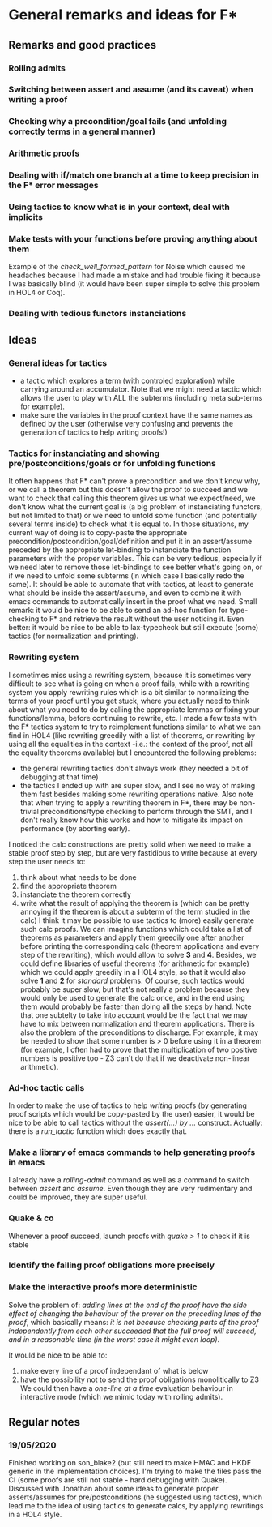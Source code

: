 # General remarks and ideas for F*

## Remarks and good practices
### Rolling admits
### Switching between assert and assume (and its caveat) when writing a proof
### Checking why a precondition/goal fails (and unfolding correctly terms in a general manner)
### Arithmetic proofs
### Dealing with if/match one branch at a time to keep precision in the F* error messages
### Using tactics to know what is in your context, deal with implicits
### Make tests with your functions before proving anything about them
Example of the *check_well_formed_pattern* for Noise which caused me headaches because I had made a mistake and had trouble fixing it because I was basically blind (it would have been super simple to solve this problem in HOL4 or Coq).

### Dealing with tedious functors instanciations

## Ideas
### General ideas for tactics
* a tactic which explores a term (with controled exploration) while carrying around an accumulator. Note that we might need a tactic which allows the user to play with ALL the subterms (including meta sub-terms for example).
* make sure the variables in the proof context have the same names as defined by the user (otherwise very confusing and prevents the generation of tactics to help writing proofs!) 

### Tactics for instanciating and showing pre/postconditions/goals or for unfolding functions
It often happens that F* can't prove a precondition and we don't know why, or we call a theorem but this doesn't allow the proof to succeed and we want to check that calling this theorem gives us what we expect/need, we don't know what the current goal is (a big problem of instanciating functors, but not limited to that) or we need to unfold some function (and potentially several terms inside) to check what it is equal to.
In those situations, my current way of doing is to copy-paste the appropriate precondition/postcondition/goal/definition and put it in an assert/assume preceded by the appropriate let-binding to instanciate the function parameters with the proper variables. This can be very tedious, especially if we need later to remove those let-bindings to see better what's going on, or if we need to unfold some subterms (in which case I basically redo the same).
It should be able to automate that with tactics, at least to generate what should be inside the assert/assume, and even to combine it with emacs commands to automatically insert in the proof what we need.
Small remark: it would be nice to be able to send an ad-hoc function for type-checking to F* and retrieve the result without the user noticing it. Even better: it would be nice to be able to lax-typecheck but still execute (some) tactics (for normalization and printing).

### Rewriting system
I sometimes miss using a rewriting system, because it is sometimes very difficult to see what is going on when a proof fails, while with a rewriting system you apply rewriting rules which is a bit similar to normalizing the terms of your proof until you get stuck, where you actually need to think about what you need to do by calling the appropriate lemmas or fixing your functions/lemma, before continuing to rewrite, etc.
I made a few tests with the F* tactics system to try to reimplement functions similar to what we can find in HOL4 (like rewriting greedily with a list of theorems, or rewriting by using all the equalities in the context -i.e.: the context of the proof, not all the equality theorems available) but I encountered the following problems:
* the general rewriting tactics don't always work (they needed a bit of debugging at that time)
* the tactics I ended up with are super slow, and I see no way of making them fast besides making some rewriting operations native. Also note that when trying to apply a rewriting theorem in F*, there may be non-trivial preconditions/type checking to perform through the SMT, and I don't really know how this works and how to mitigate its impact on performance (by aborting early).

I noticed the calc constructions are pretty solid when we need to make a stable proof step by step, but are very fastidious to write because at every step the user needs to:
1. think about what needs to be done
2. find the appropriate theorem
3. instanciate the theorem correctly
4. write what the result of applying the theorem is (which can be pretty annoying if the theorem is about a subterm of the term studied in the calc)
I think it may be possible to use tactics to (more) easily generate such calc proofs.
We can imagine functions which could take a list of theorems as parameters and apply them greedily one after another before printing the corresponding calc (theorem applications and every step of the rewriting), which would allow to solve **3** and **4**. Besides, we could define libraries of useful theorems (for arithmetic for example) which we could apply greedily in a HOL4 style, so that it would also solve **1** and **2** for *standard* problems.
Of course, such tactics would probably be super slow, but that's not really a problem because they would only be used to generate the calc once, and in the end using them would probably be faster than doing all the steps by hand.
Note that one subtelty to take into account would be the fact that we may have to mix between normalization and theorem applications. There is also the problem of the preconditions to discharge. For example, it may be needed to show that some number is > 0 before using it in a theorem  (for example, I often had to prove that the multiplication of two positive numbers is positive too - Z3 can't do that if we deactivate non-linear arithmetic).

### Ad-hoc tactic calls
In order to make the use of tactics to help *writing* proofs (by generating proof scripts which would be copy-pasted by the user) easier, it would be nice to be able to call tactics without the *assert(...) by ...* construct.
Actually: there is a *run_tactic* function which does exactly that.

### Make a library of emacs commands to help generating proofs in emacs
I already have a *rolling-admit* command as well as a command to switch between *assert* and *assume*. Even though they are very rudimentary and could be improved, they are super useful.

### Quake & co
Whenever a proof succeed, launch proofs with *quake > 1* to check if it is stable

### Identify the failing proof obligations more precisely
### Make the interactive proofs more deterministic
Solve the problem of: *adding lines at the end of the proof have the side effect of changing the behaviour of the prover on the preceding lines of the proof*, which basically means: *it is not because checking parts of the proof independently from each other succeeded that the full proof will succeed, and in a reasonable time (in the worst case it might even loop)*.

It would be nice to be able to:
1. make every line of a proof independant of what is below
2. have the possibility not to send the proof obligations monolitically to Z3
We could then have a *one-line at a time* evaluation behaviour in interactive mode (which we mimic today with rolling admits).

## Regular notes
### 19/05/2020
Finished working on son_blake2 (but still need to make HMAC and HKDF generic in the implementation choices). I'm trying to make the files pass the CI (some proofs are still not stable - hard debugging with Quake).
Discussed with Jonathan about some ideas to generate proper asserts/assumes for pre/postconditions (he suggested using tactics), which lead me to the idea of using tactics to generate calcs, by applying rewritings in a HOL4 style.